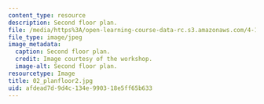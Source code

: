 ```yaml
---
content_type: resource
description: Second floor plan.
file: /media/https%3A/open-learning-course-data-rc.s3.amazonaws.com/4-170-ecuador-workshop-fall-2006/afdead7d9d4c134e990318e5ff65b633_02_planfloor2.jpg
file_type: image/jpeg
image_metadata:
  caption: Second floor plan.
  credit: Image courtesy of the workshop.
  image-alt: Second floor plan.
resourcetype: Image
title: 02_planfloor2.jpg
uid: afdead7d-9d4c-134e-9903-18e5ff65b633
---
```


